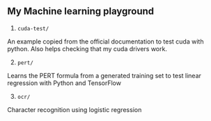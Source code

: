 My Machine learning playground
----

1. `cuda-test/`

An example copied from the official documentation to test cuda with python. Also helps checking that my cuda drivers work.

2. `pert/`

Learns the PERT formula from a generated training set to test linear regression with Python and TensorFlow

3. `ocr/`

Character recognition using logistic regression